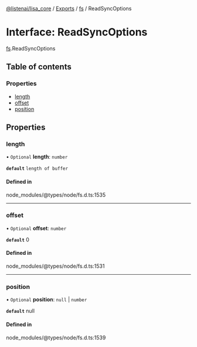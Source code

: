 [@listenai/lisa_core](../README.md) / [Exports](../modules.md) / [fs](../modules/fs.md) / ReadSyncOptions

# Interface: ReadSyncOptions

[fs](../modules/fs.md).ReadSyncOptions

## Table of contents

### Properties

- [length](fs.readsyncoptions.md#length)
- [offset](fs.readsyncoptions.md#offset)
- [position](fs.readsyncoptions.md#position)

## Properties

### length

• `Optional` **length**: `number`

**`default`** `length of buffer`

#### Defined in

node_modules/@types/node/fs.d.ts:1535

___

### offset

• `Optional` **offset**: `number`

**`default`** 0

#### Defined in

node_modules/@types/node/fs.d.ts:1531

___

### position

• `Optional` **position**: ``null`` \| `number`

**`default`** null

#### Defined in

node_modules/@types/node/fs.d.ts:1539
